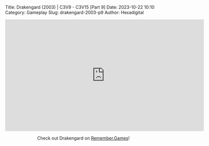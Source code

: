 Title: Drakengard (2003) | C3V9 - C3V15 [Part 9]
Date: 2023-10-22 10:10
Category: Gameplay
Slug: drakengard-2003-p9
Author: Hexadigital

<center><iframe src="https://www.youtube.com/embed/RantEK3O68A?feature=oembed" allow="accelerometer; autoplay; encrypted-media; gyroscope; picture-in-picture" width="640" height="360" frameborder="0"></iframe>

Check out Drakengard on [Remember.Games](https://remember.games/game/2346/drakengard/)!</center>